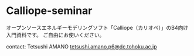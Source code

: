 # Calliope-seminar
オープンソースエネルギーモデリングソフト「Calliope（カリオペ）」のB4向け入門資料です。
ご自由にお使いください。

contact: Tetsushi AMANO tetsushi.amano.p6@dc.tohoku.ac.jp